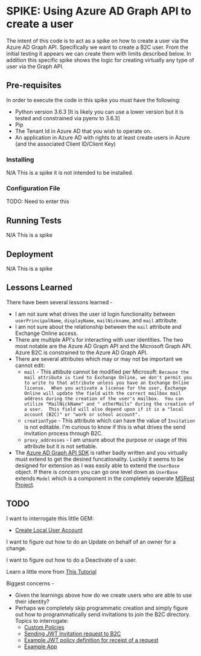 # SPIKE: Using Azure AD Graph API to create a user

The intent of this code is to act as a spike on how to create a user via the Azure AD Graph API.  Specifically we want to create a B2C user.  From the initial testing it appears we can create them with limits described below.  In addition this specific spike shows the logic for creating virtually any type of user via the Graph API.

## Pre-requisites

In order to execute the code in this spike you must have the following:

* Python version 3.6.3 [It is likely you can use a lower version but it is tested and constrained via pyenv to 3.6.3]
* Pip
* The Tenant Id in Azure AD that you wish to operate on.
* An application in Azure AD with rights to at least create users in Azure (and the associated Client ID/Client Key)

### Installing

N/A This is a spike it is not intended to be installed.

### Configuration File

TODO: Need to enter this

## Running Tests

N/A This is a spike

## Deployment

N/A This is a spike

## Lessons Learned

There have been several lessons learned -

* I am not sure what drives the user id login functionality between `userPrincipalName`, `displayName`, `mailNickname`, and `mail` attribute.
* I am not sure about the relationship between the `mail` attribute and Exchange Online access.
* There are multiple API's for interacting with user identities.  The two most notable are the Azure AD Graph API and the Microsoft Graph API.  Azure B2C is constrained to the Azure AD Graph API.
* There are several attributes which may or may not be important we cannot edit:
  * `mail` - This attibute cannot be modified per Microsoft: `Because the mail attribute is tied to Exchange Online, we don't permit you to write to that attribute unless you have an Exchange Online license.  When you activate a license for the user, Exchange Online will update the field with the correct mailbox mail address during the creation of the user's mailbox.  You can utilize "MailNickName" and " otherMails" during the creation of a user.  This field will also depend upon if it is a "local account (B2C)" or "work or school account".`
  * `creationType` - This attribute which can have the value of `Invitation` is not editable.  I'm curious to know if this is what drives the send invitation process through B2C.
  * `proxy_addresses` - I am unsure about the purpose or usage of this attribute but it is not settable.
* The [Azure AD Graph API SDK](https://github.com/Azure/azure-sdk-for-python/tree/master/azure-graphrbac) is rather badly written and you virtually must extend to get the desired funcationality.  Luckily it seems to be designed for extension as I was easily able to extend the `UserBase` object.  If there is concern you can go one level down as `UserBase` extends `Model` which is a component in the completely seperate [MSRest Project](https://github.com/Azure/msrest-for-python).

## TODO

I want to interrogate this little GEM:
* [Create Local User Account](https://msdn.microsoft.com/en-us/library/azure/ad/graph/api/users-operations#CreateLocalAccountUser)

I want to figure out how to do an Update on behalf of an owner for a change.

I want to figure out how to do a Deactivate of a user.

Learn a little more from [This Tutorial](https://docs.microsoft.com/en-us/azure/active-directory-b2c/active-directory-b2c-devquickstarts-graph-dotnet)

Biggest concerns -

* Given the learnings above how do we create users who are able to use their identity?
* Perhaps we completely skip programmatic creation and simply figure out how to programmatically send invitations to join the B2C directory.  Topics to interrogate:
   * [Custom Policies](https://docs.microsoft.com/en-us/azure/active-directory-b2c/active-directory-b2c-overview-custom)
   * [Sending JWT Invitation request to B2C](https://github.com/Azure-Samples/active-directory-b2c-advanced-policies/blob/master/wingtipgamesb2c/src/WingTipGamesWebApplication/Controllers/InvitationController.cs#LC90)
   * [Example JWT policy definition for receipt of a request](https://github.com/Azure-Samples/active-directory-b2c-advanced-policies/blob/master/wingtipgamesb2c/Policies/b2ctechready.onmicrosoft.com_B2C_1A_invitation.xml)
   * [Example App](https://wingtipgamesb2c.azurewebsites.net/Invitation/Create)
